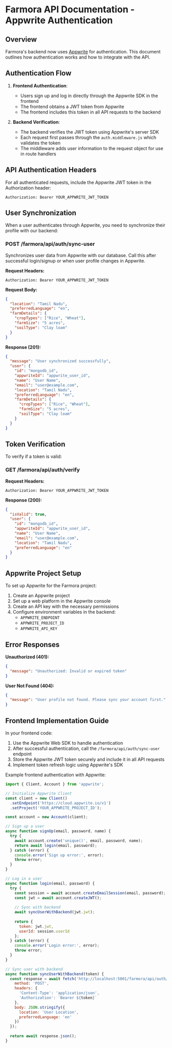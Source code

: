 # Farmora API Documentation - Appwrite Authentication

## Overview

Farmora's backend now uses [Appwrite](https://appwrite.io/) for authentication. This document outlines how authentication works and how to integrate with the API.

## Authentication Flow

1. **Frontend Authentication**:
   - Users sign up and log in directly through the Appwrite SDK in the frontend
   - The frontend obtains a JWT token from Appwrite
   - The frontend includes this token in all API requests to the backend

2. **Backend Verification**:
   - The backend verifies the JWT token using Appwrite's server SDK
   - Each request first passes through the `auth.middleware.js` which validates the token
   - The middleware adds user information to the request object for use in route handlers

## API Authentication Headers

For all authenticated requests, include the Appwrite JWT token in the Authorization header:

```
Authorization: Bearer YOUR_APPWRITE_JWT_TOKEN
```

## User Synchronization

When a user authenticates through Appwrite, you need to synchronize their profile with our backend:

### POST /farmora/api/auth/sync-user

Synchronizes user data from Appwrite with our database. Call this after successful login/signup or when user profile changes in Appwrite.

**Request Headers:**
```
Authorization: Bearer YOUR_APPWRITE_JWT_TOKEN
```

**Request Body:**
```json
{
  "location": "Tamil Nadu",
  "preferredLanguage": "en",
  "farmDetails": {
    "cropTypes": ["Rice", "Wheat"],
    "farmSize": "5 acres",
    "soilType": "Clay loam"
  }
}
```

**Response (201):**
```json
{
  "message": "User synchronized successfully",
  "user": {
    "id": "mongodb_id",
    "appwriteId": "appwrite_user_id",
    "name": "User Name",
    "email": "user@example.com",
    "location": "Tamil Nadu",
    "preferredLanguage": "en",
    "farmDetails": {
      "cropTypes": ["Rice", "Wheat"],
      "farmSize": "5 acres",
      "soilType": "Clay loam"
    }
  }
}
```

## Token Verification

To verify if a token is valid:

### GET /farmora/api/auth/verify

**Request Headers:**
```
Authorization: Bearer YOUR_APPWRITE_JWT_TOKEN
```

**Response (200):**
```json
{
  "isValid": true,
  "user": {
    "id": "mongodb_id",
    "appwriteId": "appwrite_user_id",
    "name": "User Name",
    "email": "user@example.com",
    "location": "Tamil Nadu",
    "preferredLanguage": "en"
  }
}
```

## Appwrite Project Setup

To set up Appwrite for the Farmora project:

1. Create an Appwrite project
2. Set up a web platform in the Appwrite console
3. Create an API key with the necessary permissions
4. Configure environment variables in the backend:
   - `APPWRITE_ENDPOINT`
   - `APPWRITE_PROJECT_ID`
   - `APPWRITE_API_KEY`

## Error Responses

**Unauthorized (401):**
```json
{
  "message": "Unauthorized: Invalid or expired token"
}
```

**User Not Found (404):**
```json
{
  "message": "User profile not found. Please sync your account first."
}
```

## Frontend Implementation Guide

In your frontend code:

1. Use the Appwrite Web SDK to handle authentication
2. After successful authentication, call the `/farmora/api/auth/sync-user` endpoint
3. Store the Appwrite JWT token securely and include it in all API requests
4. Implement token refresh logic using Appwrite's SDK

Example frontend authentication with Appwrite:

```javascript
import { Client, Account } from 'appwrite';

// Initialize Appwrite Client
const client = new Client()
  .setEndpoint('https://cloud.appwrite.io/v1')
  .setProject('YOUR_APPWRITE_PROJECT_ID');

const account = new Account(client);

// Sign up a user
async function signUp(email, password, name) {
  try {
    await account.create('unique()', email, password, name);
    return await login(email, password);
  } catch (error) {
    console.error('Sign up error:', error);
    throw error;
  }
}

// Log in a user
async function login(email, password) {
  try {
    const session = await account.createEmailSession(email, password);
    const jwt = await account.createJWT();
    
    // Sync with backend
    await syncUserWithBackend(jwt.jwt);
    
    return {
      token: jwt.jwt,
      userId: session.userId
    };
  } catch (error) {
    console.error('Login error:', error);
    throw error;
  }
}

// Sync user with backend
async function syncUserWithBackend(token) {
  const response = await fetch('http://localhost:5001/farmora/api/auth/sync-user', {
    method: 'POST',
    headers: {
      'Content-Type': 'application/json',
      'Authorization': `Bearer ${token}`
    },
    body: JSON.stringify({
      location: 'User Location',
      preferredLanguage: 'en'
    })
  });
  
  return await response.json();
}
```
